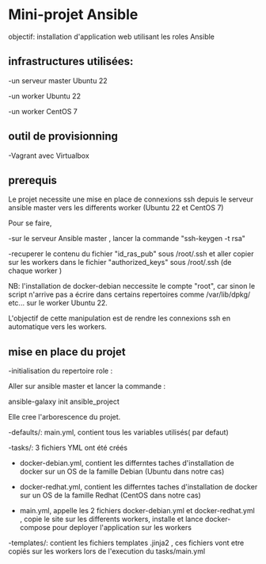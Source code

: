 # Mini-projet Ansible

objectif: installation d'application web utilisant les roles Ansible

## infrastructures utilisées:

-un serveur master Ubuntu 22

-un  worker Ubuntu 22

-un worker  CentOS 7

## outil de provisionning

-Vagrant avec Virtualbox

## prerequis 

Le projet necessite une mise en place de connexions ssh depuis le serveur ansible master vers les differents worker (Ubuntu 22 et CentOS 7)

Pour se faire,

-sur le serveur Ansible master , lancer la commande "ssh-keygen -t rsa"

-recuperer le contenu du fichier "id_ras_pub" sous /root/.ssh et aller copier sur les workers dans le fichier "authorized_keys" sous /root/.ssh (de chaque worker  )

NB:  l'installation de docker-debian neccessite le compte "root", car sinon le script n'arrive pas a écrire dans certains repertoires comme /var/lib/dpkg/ etc... sur le worker Ubuntu 22.

L'objectif de cette manipulation est de rendre les connexions ssh en automatique vers les workers.

## mise en place du projet

-initialisation du repertoire role :

Aller sur ansible master et lancer la commande :

ansible-galaxy init ansible_project 

Elle cree l'arborescence du projet.

-defaults/:  main.yml, contient tous les variables utilisés( par defaut)

-tasks/: 3 fichiers YML ont été créés 

- docker-debian.yml, contient les differntes taches d'installation de docker sur un OS de la famille Debian (Ubuntu dans notre cas)

- docker-redhat.yml, contient les differntes taches d'installation de docker sur un OS de la famille Redhat (CentOS dans notre cas)

- main.yml, appelle les 2 fichiers docker-debian.yml et docker-redhat.yml , copie le site sur les differents workers, installe et lance docker-compose pour deployer l'application sur les workers

-templates/: contient les fichiers templates .jinja2 , ces fichiers vont etre copiés sur les workers lors de l'execution du tasks/main.yml














